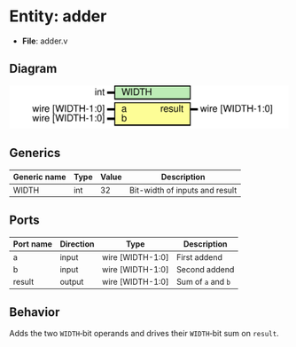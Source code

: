 
# Entity: adder 
- **File**: adder.v

## Diagram
![Diagram](../images/docs/adder.svg "Diagram")
## Generics

| Generic name | Type | Value | Description |
| ------------ | ---- | ----- | ----------- |
| WIDTH        | int  | 32    | Bit-width of inputs and result |

## Ports

| Port name | Direction | Type             | Description |
| --------- | --------- | ---------------- | ----------- |
| a         | input     | wire [WIDTH-1:0] | First addend |
| b         | input     | wire [WIDTH-1:0] | Second addend |
| result    | output    | wire [WIDTH-1:0] | Sum of `a` and `b` |

## Behavior
Adds the two `WIDTH`‑bit operands and drives their `WIDTH`‑bit sum on `result`.
